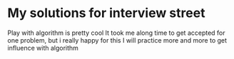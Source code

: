 # My solutions for interview street
Play with algorithm is pretty cool
It took me along time to get accepted for one problem, but i really happy for this
I will practice more and more to get influence with algorithm
